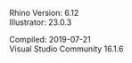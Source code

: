 Rhino Version:  6.12  
Illustrator:    23.0.3  

Compiled:       2019-07-21  
Visual Studio Community 16.1.6
